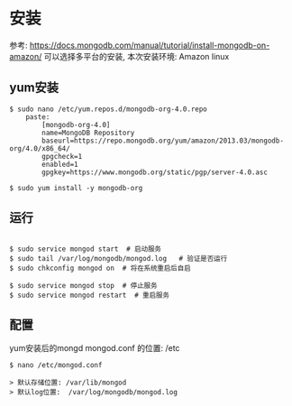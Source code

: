 # 安装
参考: https://docs.mongodb.com/manual/tutorial/install-mongodb-on-amazon/
可以选择多平台的安装, 本次安装环境: Amazon linux

## yum安装
```
$ sudo nano /etc/yum.repos.d/mongodb-org-4.0.repo
    paste:
        [mongodb-org-4.0]
        name=MongoDB Repository
        baseurl=https://repo.mongodb.org/yum/amazon/2013.03/mongodb-org/4.0/x86_64/
        gpgcheck=1
        enabled=1
        gpgkey=https://www.mongodb.org/static/pgp/server-4.0.asc

$ sudo yum install -y mongodb-org
```

## 运行
```

$ sudo service mongod start  # 启动服务
$ sudo tail /var/log/mongodb/mongod.log   # 验证是否运行
$ sudo chkconfig mongod on  # 将在系统重启后自启

$ sudo service mongod stop  # 停止服务
$ sudo service mongod restart  # 重启服务
```

## 配置

yum安装后的mongd
mongod.conf 的位置: /etc
```
$ nano /etc/mongod.conf

> 默认存储位置: /var/lib/mongod
> 默认log位置:  /var/log/mongodb/mongod.log

```